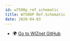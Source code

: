```yaml
---
id: w7500p_ref_schematic
title: W7500P Ref.Schematic
date: 2020-04-03
---
```


* 🌍 [Go to WIZnet GitHub](https://github.com/Wiznet/Hardware-Files-of-WIZnet/tree/master/01_iMCU/W7500P/Reference%20Schematic)

